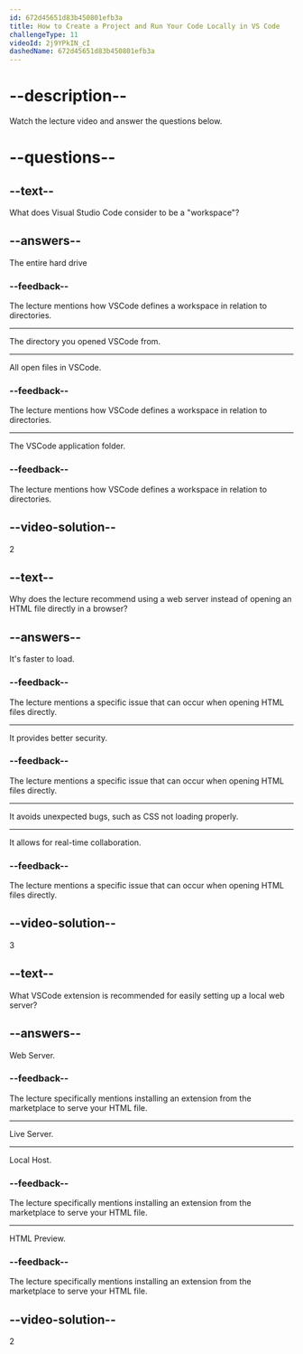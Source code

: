 ```yaml
---
id: 672d45651d83b450801efb3a
title: How to Create a Project and Run Your Code Locally in VS Code
challengeType: 11
videoId: 2j9YPkIN_cI
dashedName: 672d45651d83b450801efb3a
---
```


# --description--

Watch the lecture video and answer the questions below.

# --questions--

## --text--

What does Visual Studio Code consider to be a "workspace"?

## --answers--

The entire hard drive

### --feedback--

The lecture mentions how VSCode defines a workspace in relation to directories.

---

The directory you opened VSCode from.

---

All open files in VSCode.

### --feedback--

The lecture mentions how VSCode defines a workspace in relation to directories.

---

The VSCode application folder.

### --feedback--

The lecture mentions how VSCode defines a workspace in relation to directories.

## --video-solution--

2

## --text--

Why does the lecture recommend using a web server instead of opening an HTML file directly in a browser?

## --answers--

It's faster to load.

### --feedback--

The lecture mentions a specific issue that can occur when opening HTML files directly.

---

It provides better security.

### --feedback--

The lecture mentions a specific issue that can occur when opening HTML files directly.

---

It avoids unexpected bugs, such as CSS not loading properly.

---

It allows for real-time collaboration.

### --feedback--

The lecture mentions a specific issue that can occur when opening HTML files directly.

## --video-solution--

3

## --text--

What VSCode extension is recommended for easily setting up a local web server?

## --answers--

Web Server.

### --feedback--

The lecture specifically mentions installing an extension from the marketplace to serve your HTML file.

---

Live Server.

---

Local Host.

### --feedback--

The lecture specifically mentions installing an extension from the marketplace to serve your HTML file.

---

HTML Preview.

### --feedback--

The lecture specifically mentions installing an extension from the marketplace to serve your HTML file.

## --video-solution--

2
